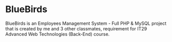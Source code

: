 # BlueBirds
BlueBirds is an Employees Management System - Full PHP &amp; MySQL project that is created by me and 3 other classmates, requirement for IT29 Advanced Web Technologies (Back-End) course.
